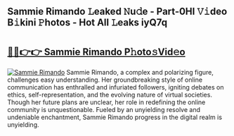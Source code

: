 ## Sammie Rimando 𝙻eaked 𝙽u𝚍e - Part-0HI 𝚅𝚒deo B𝚒kini 𝙿hotos - Hot All 𝙻eaks iyQ7q

# <h2><a href="http://ld6bme.urlbe.top/?page=Sammie+Rimando">🔗🔗👉👉 Sammie Rimando P𝚑oto𝚜Vid𝚎o</a></h2>

[![Sammie Rimando](https://i.imgur.com/eBuTRDB.gif)](http://ld6bme.urlbe.top/?page=Sammie+Rimando)
Sammie Rimando, a complex and polarizing figure, challenges easy understanding. Her groundbreaking style of online communication has enthralled and infuriated followers, igniting debates on ethics, self-representation, and the evolving nature of virtual societies. Though her future plans are unclear, her role in redefining the online community is unquestionable. Fueled by an unyielding resolve and undeniable enchantment, Sammie Rimando progress in the digital realm is unyielding.
